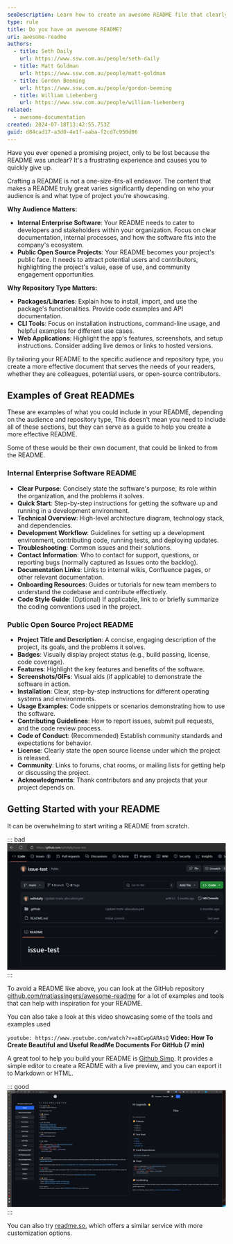```yaml
---
seoDescription: Learn how to create an awesome README file that clearly communicates your project's purpose, setup instructions, and usage guidelines.
type: rule
title: Do you have an awesome README?
uri: awesome-readme
authors:
  - title: Seth Daily
    url: https://www.ssw.com.au/people/seth-daily
  - title: Matt Goldman
    url: https://www.ssw.com.au/people/matt-goldman
  - title: Gordon Beeming
    url: https://www.ssw.com.au/people/gordon-beeming
  - title: William Liebenberg
    url: https://www.ssw.com.au/people/william-liebenberg
related:
  - awesome-documentation
created: 2024-07-18T13:42:55.753Z
guid: d84cad17-a3d0-4e1f-aaba-f2cd7c950d86
---
```


Have you ever opened a promising project, only to be lost because the README was unclear? It's a frustrating experience and causes you to quickly give up.

Crafting a README is not a one-size-fits-all endeavor. The content that makes a README truly great varies significantly depending on who your audience is and what type of project you're showcasing.

<!--endintro-->

**Why Audience Matters:**

- **Internal Enterprise Software**: Your README needs to cater to developers and stakeholders within your organization. Focus on clear documentation, internal processes, and how the software fits into the company's ecosystem.
- **Public Open Source Projects**: Your README becomes your project's public face. It needs to attract potential users and contributors, highlighting the project's value, ease of use, and community engagement opportunities.

**Why Repository Type Matters:**

- **Packages/Libraries**: Explain how to install, import, and use the package's functionalities. Provide code examples and API documentation.
- **CLI Tools**: Focus on installation instructions, command-line usage, and helpful examples for different use cases.
- **Web Applications**: Highlight the app's features, screenshots, and setup instructions. Consider adding live demos or links to hosted versions.

By tailoring your README to the specific audience and repository type, you create a more effective document that serves the needs of your readers, whether they are colleagues, potential users, or open-source contributors.

## Examples of Great READMEs

These are examples of what you could include in your README, depending on the audience and repository type, This doesn't mean you need to include all of these sections, but they can serve as a guide to help you create a more effective README.

Some of these would be their own document, that could be linked to from the README.

### Internal Enterprise Software README

- **Clear Purpose**: Concisely state the software's purpose, its role within the organization, and the problems it solves.
- **Quick Start**: Step-by-step instructions for getting the software up and running in a development environment.
- **Technical Overview**: High-level architecture diagram, technology stack, and dependencies.
- **Development Workflow**: Guidelines for setting up a development environment, contributing code, running tests, and deploying updates.
- **Troubleshooting**: Common issues and their solutions.
- **Contact Information**: Who to contact for support, questions, or reporting bugs (normally captured as Issues onto the backlog).
- **Documentation Links**: Links to internal wikis, Confluence pages, or other relevant documentation.
- **Onboarding Resources**: Guides or tutorials for new team members to understand the codebase and contribute effectively.
- **Code Style Guide**: (Optional) If applicable, link to or briefly summarize the coding conventions used in the project.

### Public Open Source Project README

- **Project Title and Description**: A concise, engaging description of the project, its goals, and the problems it solves.
- **Badges**: Visually display project status (e.g., build passing, license, code coverage).
- **Features**: Highlight the key features and benefits of the software.
- **Screenshots/GIFs**: Visual aids (if applicable) to demonstrate the software in action.
- **Installation**: Clear, step-by-step instructions for different operating systems and environments.
- **Usage Examples**: Code snippets or scenarios demonstrating how to use the software.
- **Contributing Guidelines**: How to report issues, submit pull requests, and the code review process.
- **Code of Conduct**: (Recommended) Establish community standards and expectations for behavior.
- **License**: Clearly state the open source license under which the project is released.
- **Community**: Links to forums, chat rooms, or mailing lists for getting help or discussing the project.
- **Acknowledgments**: Thank contributors and any projects that your project depends on.

## Getting Started with your README

It can be overwhelming to start writing a README from scratch.

::: bad
![Figure: Bad example - We've all seen one of these 🤮](readme-bad.jpg)
:::

To avoid a README like above, you can look at the GitHub repository [github.com/matiassingers/awesome-readme](https://github.com/matiassingers/awesome-readme) for a lot of examples and tools that can help with inspiration for your README.

You can also take a look at this video showcasing some of the tools and examples used

`youtube: https://www.youtube.com/watch?v=a8CwpGARAsQ`
**Video: How To Create Beautiful and Useful ReadMe Documents For GitHub (7 min)**

A great tool to help you build your README is [Github Simp](https://readmi.xyz/). It provides a simple editor to create a README with a live preview, and you can export it to Markdown or HTML.

::: good
![Figure - Sample readme Generated with [Github Simp](https://readmi.xyz/)](github-simp-example.png)
:::

You can also try [readme.so](https://readme.so/), which offers a similar service with more customization options.
